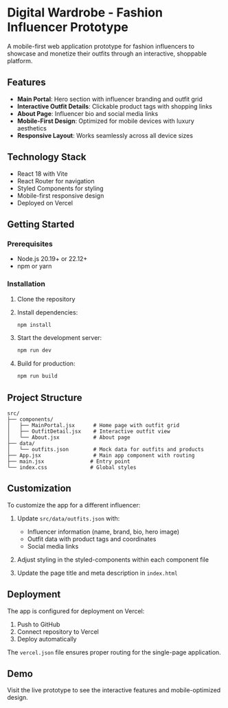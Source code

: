 # Digital Wardrobe - Fashion Influencer Prototype

A mobile-first web application prototype for fashion influencers to showcase and monetize their outfits through an interactive, shoppable platform.

## Features

- **Main Portal**: Hero section with influencer branding and outfit grid
- **Interactive Outfit Details**: Clickable product tags with shopping links
- **About Page**: Influencer bio and social media links
- **Mobile-First Design**: Optimized for mobile devices with luxury aesthetics
- **Responsive Layout**: Works seamlessly across all device sizes

## Technology Stack

- React 18 with Vite
- React Router for navigation
- Styled Components for styling
- Mobile-first responsive design
- Deployed on Vercel

## Getting Started

### Prerequisites

- Node.js 20.19+ or 22.12+
- npm or yarn

### Installation

1. Clone the repository
2. Install dependencies:
   ```bash
   npm install
   ```

3. Start the development server:
   ```bash
   npm run dev
   ```

4. Build for production:
   ```bash
   npm run build
   ```

## Project Structure

```
src/
├── components/
│   ├── MainPortal.jsx      # Home page with outfit grid
│   ├── OutfitDetail.jsx    # Interactive outfit view
│   └── About.jsx           # About page
├── data/
│   └── outfits.json        # Mock data for outfits and products
├── App.jsx                 # Main app component with routing
├── main.jsx               # Entry point
└── index.css              # Global styles
```

## Customization

To customize the app for a different influencer:

1. Update `src/data/outfits.json` with:
   - Influencer information (name, brand, bio, hero image)
   - Outfit data with product tags and coordinates
   - Social media links

2. Adjust styling in the styled-components within each component file

3. Update the page title and meta description in `index.html`

## Deployment

The app is configured for deployment on Vercel:

1. Push to GitHub
2. Connect repository to Vercel
3. Deploy automatically

The `vercel.json` file ensures proper routing for the single-page application.

## Demo

Visit the live prototype to see the interactive features and mobile-optimized design.